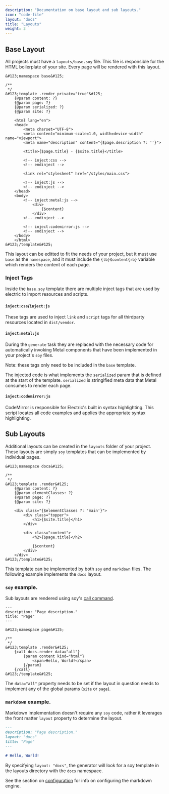 ```yaml
---
description: "Documentation on base layout and sub layouts."
icon: "code-file"
layout: "docs"
title: "Layouts"
weight: 3
---
```


<article id="base">

## Base Layout

All projects must have a `layouts/base.soy` file. This file is responsible for
the HTML boilerplate of your site. Every page will be rendered with this layout.

```text/x-soy
&#123;namespace base&#125;

/**
 */
&#123;template .render private="true"&#125;
    {@param content: ?}
    {@param page: ?}
    {@param serialized: ?}
    {@param site: ?}

    <html lang="en">
    <head>
        <meta charset="UTF-8">
        <meta content="minimum-scale=1.0, width=device-width" name="viewport">
        <meta name="description" content="{$page.description ?: ''}">

        <title>{$page.title} - {$site.title}</title>

        <!-- inject:css -->
        <!-- endinject -->

        <link rel="stylesheet" href="/styles/main.css">

        <!-- inject:js -->
        <!-- endinject -->
    </head>
    <body>
        <!-- inject:metal:js -->
            <div>
                {$content}
            </div>
        <!-- endinject -->

        <!-- inject:codemirror:js -->
        <!-- endinject -->
    </body>
    </html>
&#123;/template&#125;
```

This layout can be editted to fit the needs of your project, but it must
use `base` as the `namespace`, and it must include
the `{lb}$content{rb}` variable which renders the content of each page.

### Inject Tags

Inside the `base.soy` template there are multiple inject tags that are used by
electric to import resources and scripts.

#### `inject:css`/`inject:js`

These tags are used to inject `link` and `script` tags for all thirdparty
resources located in `dist/vendor`.

#### `inject:metal:js`

During the `generate` task they are replaced with the necessary code for
automatically invoking Metal components that have been implemented in your
project's `soy` files.

Note: these tags only need to be included in the `base` template.

The injected code is what implements the `serialized` param that is defined at
the start of the template. `serialized` is stringified meta data that Metal
consumes to render each page.

#### `inject:codemirror:js`

CodeMirror is responsible for Electric's built in syntax highlighting. This
script locates all code examples and applies the appropriate syntax
highlighting.

</article>

<article id="sub">

## Sub Layouts

Additional layouts can be created in the `layouts` folder of your project. These
layouts are simply `soy` templates that can be implemented by individual pages.

```text/x-soy
&#123;namespace docs&#125;

/**
 */
&#123;template .render&#125;
    {@param content: ?}
    {@param elementClasses: ?}
    {@param page: ?}
    {@param site: ?}

    <div class="{$elementClasses ?: 'main'}">
        <div class="topper">
            <h1>{$site.title}</h1>
        </div>

        <div class="content">
            <h2>{$page.title}</h2>

            {$content}
        </div>
    </div>
&#123;/template&#125;
```

This template can be implemented by both `soy` and `markdown` files. The
following example implements the `docs` layout.

### `soy` example.

Sub layouts are rendered using soy's [call command](https://developers.google.com/closure/templates/docs/commands#call).

```text/x-soy
---
description: "Page description."
title: "Page"
---

&#123;namespace page&#125;

/**
 */
&#123;template .render&#125;
    {call docs.render data="all"}
        {param content kind="html"}
            <span>Hello, World!</span>
        {/param}
    {/call}
&#123;/template&#125;
```

The `data="all"` property needs to be set if the layout in question needs to
implement any of the global params (`site` or `page`).

### `markdown` example.

Markdown implementation doesn't require any `soy` code, rather it leverages the
front matter `layout` property to determine the layout.

```markdown
---
description: "Page description."
layout: "docs"
title: "Page"
---

# Hello, World!
```

By specifying `layout: "docs"`, the generator will look for a soy template in
the layouts directory with the `docs` namespace.

See the section on [configuration](/docs/configuration#options) for
info on configuring the markdown engine.

</article>
